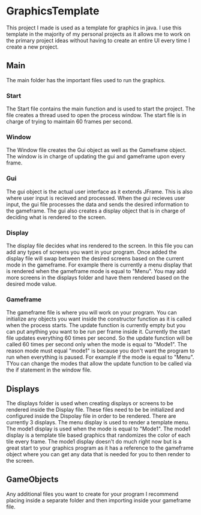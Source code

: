 # GraphicsTemplate
 
This project I made is used as a template for graphics in java. I use this template in the majority of my personal projects as it allows me to work on the primary project ideas without having to create an entire UI every time I create a new project.

## Main

The main folder has the important files used to run the graphics.

### Start

The Start file contains the main function and is used to start the project. The file creates a thread used to open the process window. The start file is in charge of trying to maintain 60 frames per second.

### Window

The Window file creates the Gui object as well as the Gameframe object. The window is in charge of updating the gui and gameframe upon every frame.

### Gui

The gui object is the actual user interface as it extends JFrame. This is also where user input is recieved and processed. When the gui recieves user input, the gui file processes the data and sends the desired information to the gameframe. The gui also creates a display object that is in charge of deciding what is rendered to the screen.

### Display

The display file decides what ins rendered to the screen. In this file you can add any types of screens you want in your program. Once added the display file will swap between the desired screens based on the current mode in the gameframe. For example there is currently a menu display that is rendered when the gameframe mode is equal to "Menu". You may add more screens in the displays folder and have them rendered based on the desired mode value.

### Gameframe

The gameframe file is where you will work on your program. You can initialize any objects you want inside the constructor function as it is called when the process starts. The update function is currently empty but you can put anything you want to be run per frame inside it. Currently the start file updates everything 60 times per second. So the update function will be called 60 times per second only when the mode is equal to "Mode1". The reason mode must equal "mode1" is because you don't want the program to run when everything is paused. For example if the mode is equal to "Menu". TYou can change the modes that allow the update function to be called via the if statement in the window file.

## Displays

The displays folder is used when creating displays or screens to be rendered inside the Display file. These files need to be be initialized and configured inside the Dispolay file in order to be rendered. There are currently 3 displays. The menu display is used to render a template menu. The mode1 display is used when the mode is equal to "Mode1". The mode1 display is a template tile based graphics that randomizes the color of each tile every frame. The mode1 display doesn't do much right now but is a great start to your graphics program as it has a reference to the gameframe object where you can get any data that is needed for you to then render to the screen.

## GameObjects

Any additional files you want to create for your program I recommend placing inside a separate folder and then importing inside your gameframe file.
